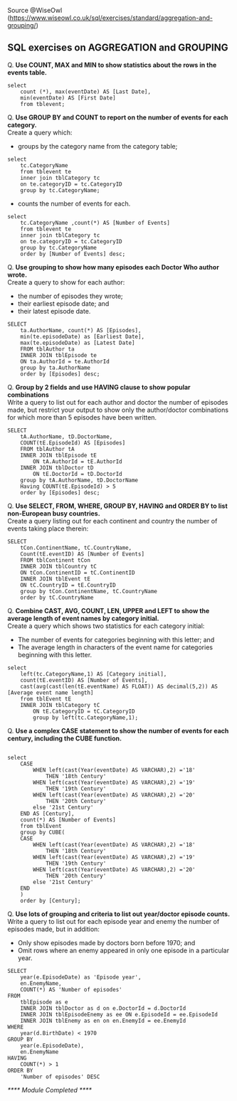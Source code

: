 
Source @WiseOwl (https://www.wiseowl.co.uk/sql/exercises/standard/aggregation-and-grouping/)<br>

## SQL exercises on AGGREGATION and GROUPING

Q. <b>Use COUNT, MAX and MIN to show statistics about the rows in the events table. </b><br>
```
select 
	count (*), max(eventDate) AS [Last Date],
	min(eventDate) AS [First Date]
	from tblevent;
```

Q. <b>Use GROUP BY and COUNT to report on the number of events for each category. </b><br>
Create a query which:<br>
* groups by the category name from the category table;
```
select
	tc.CategoryName 
	from tblevent te
	inner join tblCategory tc
	on te.categoryID = tc.CategoryID
	group by tc.CategoryName;
```
* counts the number of events for each.
```
select
	tc.CategoryName ,count(*) AS [Number of Events]
	from tblevent te
	inner join tblCategory tc
	on te.categoryID = tc.CategoryID
	group by tc.CategoryName
	order by [Number of Events] desc;
```

Q. <b>Use grouping to show how many episodes each Doctor Who author wrote. </b><br>
Create a query to show for each author:<br>
* the number of episodes they wrote;
* their earliest episode date; and
* their latest episode date.
```
SELECT        
	ta.AuthorName, count(*) AS [Episodes],
	min(te.episodeDate) as [Earliest Date],
	max(te.episodeDate) as [Latest Date]
	FROM tblAuthor ta 
	INNER JOIN tblEpisode te 
	ON ta.AuthorId = te.AuthorId
	group by ta.AuthorName
	order by [Episodes] desc;
```

Q. <b>Group by 2 fields and use HAVING clause to show popular combinations </b><br>
Write a query to list out for each author and doctor the number of episodes made, but restrict your output to show only the author/doctor combinations for which more than 5 episodes have been written.
```
SELECT        
	tA.AuthorName, tD.DoctorName,
	COUNT(tE.EpisodeId) AS [Episodes]
	FROM tblAuthor tA 
	INNER JOIN tblEpisode tE 
		ON tA.AuthorId = tE.AuthorId 
	INNER JOIN tblDoctor tD 
		ON tE.DoctorId = tD.DoctorId
	group by tA.AuthorName, tD.DoctorName
	Having COUNT(tE.EpisodeId) > 5
	order by [Episodes] desc;
```

Q. <b>Use SELECT, FROM, WHERE, GROUP BY, HAVING and ORDER BY to list non-European busy countries. </b><br>
Create a query listing out for each continent and country the number of events taking place therein:
```
SELECT        
	tCon.ContinentName, tC.CountryName,
	Count(tE.eventID) AS [Number of Events]
	FROM tblContinent tCon
	INNER JOIN tblCountry tC
	ON tCon.ContinentID = tC.ContinentID
	INNER JOIN tblEvent tE
	ON tC.CountryID = tE.CountryID
	group by tCon.ContinentName, tC.CountryName
	order by tC.CountryName
```

Q. <b>Combine CAST, AVG, COUNT, LEN, UPPER and LEFT to show the average length of event names by category initial. </b><br>
Create a query which shows two statistics for each category initial:<br>
* The number of events for categories beginning with this letter; and
* The average length in characters of the event name for categories beginning with this letter.
```
select 
	left(tc.CategoryName,1) AS [Category initial],
	count(tE.eventID) AS [Number of Events],
	cast(avg(cast(len(tE.eventName) AS FLOAT)) AS decimal(5,2)) AS [Average event name length]
	from tblEvent tE
	INNER JOIN tblCategory tC 
		ON tE.CategoryID = tC.CategoryID
		group by left(tc.CategoryName,1);
```

Q. <b>Use a complex CASE statement to show the number of events for each century, including the CUBE function. </b><br>
```

select 
	CASE
		WHEN left(cast(Year(eventDate) AS VARCHAR),2) ='18' 
			THEN '18th Century'
		WHEN left(cast(Year(eventDate) AS VARCHAR),2) ='19' 
			THEN '19th Century'
		WHEN left(cast(Year(eventDate) AS VARCHAR),2) ='20' 
			THEN '20th Century'
		else '21st Century'
	END AS [Century],
	count(*) AS [Number of Events]
	from tblEvent
	group by CUBE(
	CASE
		WHEN left(cast(Year(eventDate) AS VARCHAR),2) ='18' 
			THEN '18th Century'
		WHEN left(cast(Year(eventDate) AS VARCHAR),2) ='19' 
			THEN '19th Century'
		WHEN left(cast(Year(eventDate) AS VARCHAR),2) ='20' 
			THEN '20th Century'
		else '21st Century'
	END
	)
	order by [Century];
```

Q. <b> Use lots of grouping and criteria to list out year/doctor episode counts.</b><br>
Write a query to list out for each episode year and enemy the number of episodes made, but in addition:<br>
* Only show episodes made by doctors born before 1970; and
* Omit rows where an enemy appeared in only one episode in a particular year.
```
SELECT
	year(e.EpisodeDate) as 'Episode year',
	en.EnemyName,
	COUNT(*) AS 'Number of episodes'
FROM
	tblEpisode as e
	INNER JOIN tblDoctor as d on e.DoctorId = d.DoctorId
	INNER JOIN tblEpisodeEnemy as ee ON e.EpisodeId = ee.EpisodeId
	INNER JOIN tblEnemy as en on en.EnemyId = ee.EnemyId
WHERE
	year(d.BirthDate) < 1970
GROUP BY
	year(e.EpisodeDate),
	en.EnemyName
HAVING
	COUNT(*) > 1
ORDER BY
	'Number of episodes' DESC
```

<i> **** Module Completed ****</i>
